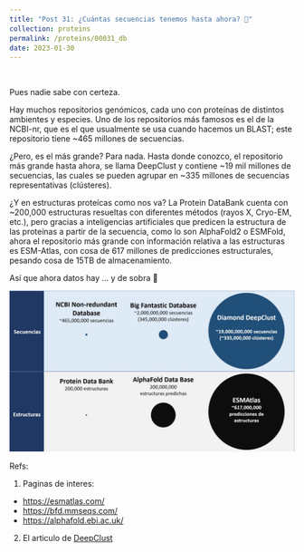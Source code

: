 ```yaml
---
title: "Post 31: ¿Cuántas secuencias tenemos hasta ahora? 🤔"
collection: proteins
permalink: /proteins/00031_db
date: 2023-01-30
---
```


&nbsp;

Pues nadie sabe con certeza.

Hay muchos repositorios genómicos, cada uno con proteínas de distintos ambientes y especies. Uno de los repositorios más famosos es el de la NCBI-nr, que es el que usualmente se usa cuando hacemos un BLAST; este repositorio tiene ~465 millones de secuencias. 

¿Pero, es el más grande? Para nada. Hasta donde conozco, el repositorio más grande hasta ahora, se llama DeepClust y contiene ~19 mil millones de secuencias, las cuales se pueden agrupar en ~335 millones de secuencias representativas (clústeres).

¿Y en estructuras proteícas como nos va? La Protein DataBank cuenta con ~200,000 estructuras resueltas con diferentes métodos (rayos X, Cryo-EM, etc.), pero gracias a inteligencias artificiales que predicen la estructura de las proteínas a partir de la secuencia, como lo son AlphaFold2 o ESMFold, ahora el repositorio más grande con información relativa a las estructuras es ESM-Atlas, con cosa de 617 millones de predicciones estructurales, pesando cosa de 15TB de almacenamiento. 

Así que ahora datos hay ... y de sobra 🤯

![img](/images/proteins/00030_db.jpg)

Refs:
1. Paginas de interes:
* <https://esmatlas.com/> 
* <https://bfd.mmseqs.com/>
* <https://alphafold.ebi.ac.uk/>

2. El articulo de [DeepClust](https://www.biorxiv.org/content/10.1101/2023.01.24.525373v1)
